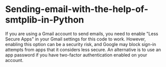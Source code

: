 # Sending-email-with-the-help-of-smtplib-in-Python

If you are using a Gmail account to send emails, you need to enable "Less Secure Apps" in your Gmail settings for this code to work. 
However, enabling this option can be a security risk, and Google may block sign-in attempts from apps that it considers less secure.
An alternative is to use an app password if you have two-factor authentication enabled on your account.

